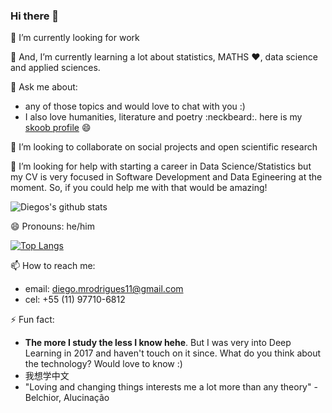 ### Hi there 👋

🔭 I’m currently looking for work 

🌱 And, I’m currently learning a lot about statistics, MATHS :heart:, data science and applied sciences. <!-- Also, pursuing my superior education in Math & Statistics at Universidade de São Paulo (USP), Brazil.  -->

💬 Ask me about:
- any of those topics and would love to chat with you :)
- I also love humanities, literature and poetry :neckbeard:. here is my [skoob profile](https://www.skoob.com.br/usuario/7672133-diegomrods) :smile:

👯 I’m looking to collaborate on social projects and open scientific research

🤔 I’m looking for help with starting a career in Data Science/Statistics but my CV is very focused in Software Development and Data Egineering at the moment. So, if you could help me with that would be amazing!

![Diegos's github stats](https://github-readme-stats.vercel.app/api?username=polaroidz&show_icons=true&theme=dracula)

😄 Pronouns: he/him

[![Top Langs](https://github-readme-stats.vercel.app/api/top-langs/?username=polaroidz&theme=dracula&layout=compact&langs_count=10&hide=css,html,jupyter%20notebook,javascript,php)](https://github.com/evemontalvao/github-readme-stats)


📫 How to reach me:

- email: diego.mrodrigues11@gmail.com
- cel: +55 (11) 97710-6812

⚡ Fun fact: 
- **The more I study the less I know hehe**. But I was very into Deep Learning in 2017 and haven't touch on it since. What do you think about the technology? Would love to know :)
- 我想学中文 
- "Loving and changing things interests me a lot more than any theory" - Belchior, Alucinação




<!--
**polaroidz/polaroidz** is a ✨ _special_ ✨ repository because its `README.md` (this file) appears on your GitHub profile.

Here are some ideas to get you started:

- 🔭 I’m currently working on ...
- 🌱 I’m currently learning ...
- 👯 I’m looking to collaborate on ...
- 🤔 I’m looking for help with ...
- 💬 Ask me about ...
- 📫 How to reach me: ...
- 😄 Pronouns: ...
- ⚡ Fun fact: ...
-->
